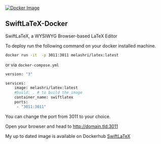 [![Docker Image](https://github.com/MohamedElashri/SwiftLaTeX-Docker/actions/workflows/docker-image.yml/badge.svg)](https://github.com/MohamedElashri/SwiftLaTeX-Docker/actions/workflows/docker-image.yml)
## SwiftLaTeX-Docker



SwiftLaTeX, a WYSIWYG Browser-based LaTeX Editor


To deploy run the following command on your docker installed machine. 

``` bash
docker run -it  -p 3011:3011 melashri/latex:latest
``` 

or via `docker-compose.yml` 

``` bash
version: "3"

services:
    image: melashri/latex:latest
    #build: . # to build the image
    container_name: swiftlatex
    ports:
     - "3011:3011"
```

You can change the port from 3011 to your choice. 

Open your browser and head to http://domain.tld:3011 

My up to dated image is available on Dockerhub [SwiftLaTeX](https://hub.docker.com/r/melashri/latex)


